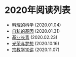# 2020年阅读列表
- [料理的科学](料理的科学.md) (2020.01.04)
- [自私的基因](自私的基因.md) (2020.01.31)
- [基业长青](基业长青.md) (2020.02.23)
- [光荣与梦想](光荣与梦想.md) (2020.10.16)
- [宗教学10讲](宗教学10讲.md) (2020.11.07)